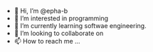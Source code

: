 - 👋 Hi, I’m @epha-b
- 👀 I’m interested in programming
- 🌱 I’m currently learning softwae engineering.
- 💞️ I’m looking to collaborate on 
- 📫 How to reach me ...

<!---
epha-b/epha-b is a ✨ special ✨ repository because its `README.md` (this file) appears on your GitHub profile.
You can click the Preview link to take a look at your changes.
--->
